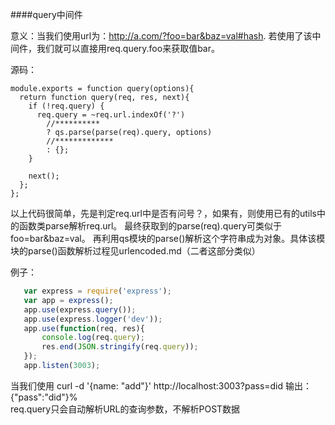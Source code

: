 ####query中间件

意义：当我们使用url为：http://a.com/?foo=bar&baz=val#hash. 若使用了该中间件，我们就可以直接用req.query.foo来获取值bar。

源码：
```javscript
module.exports = function query(options){
  return function query(req, res, next){
    if (!req.query) {
      req.query = ~req.url.indexOf('?')
        //**********
        ? qs.parse(parse(req).query, options)
        //*************
        : {};
    }

    next();
  };
};
```
以上代码很简单，先是判定req.url中是否有问号？，如果有，则使用已有的utils中的函数类parse解析req.url。
最终获取到的parse(req).query可类似于foo=bar&baz=val。
再利用qs模块的parse()解析这个字符串成为对象。具体该模块的parse()函数解析过程见urlencoded.md（二者这部分类似）

例子：
```javascript
   var express = require('express');
   var app = express();
   app.use(express.query());
   app.use(express.logger('dev'));
   app.use(function(req, res){
       console.log(req.query);
       res.end(JSON.stringify(req.query));
   });
   app.listen(3003);
```

当我们使用
curl -d  '{name: "add"}' http://localhost:3003?pass=did
输出：{"pass":"did"}%  
req.query只会自动解析URL的查询参数，不解析POST数据



